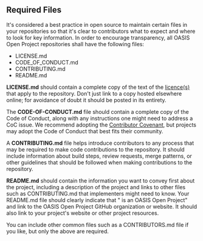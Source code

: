 ## Required Files

It's considered a best practice in open source to maintain certain files in your repositories so that it's clear to contributors what to expect and where to look for key information. In order to encourage transparency, all OASIS Open Project repositories shall have the following files:

* LICENSE.md
* CODE_OF_CONDUCT.md
* CONTRIBUTING.md
* README.md

**LICENSE.md** should contain a complete copy of the text of the [licence(s)](./licenses.md) that apply to the repository. Don't just link to a copy hosted elsewhere online; for avoidance of doubt it should be posted in its entirety. 

The **CODE-OF-CONDUCT.md** file should contain a complete copy of the Code of Conduct, along with any instructions one might need to address a CoC issue. We recommend adopting the [Contributor Covenant](contributor-covenant.org), but projects may adopt the Code of Conduct that best fits their community. 

A **CONTRIBUTING.md** file helps introduce contributors to any process that may be required to make code contributions to the repository. It should include information about build steps, review requests, merge patterns, or other guidelines that should be followed when making contributions to the repository.

**README.md** should contain the information you want to convey first about the project, including a description of the project and links to other files such as CONTRIBUTING.md that implementers might need to know. Your README.md file should clearly indicate that "<PROJECT> is an OASIS Open Project" and link to the OASIS Open Project GitHub organization or website. It should also link to your project's website or other project resources.

You can include other common files such as a CONTRIBUTORS.md file if you like, but only the above are required.